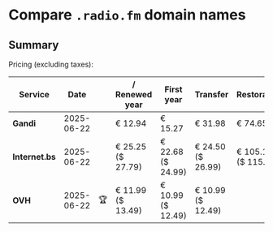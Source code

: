 # Compare `.radio.fm` domain names

## Summary

Pricing (excluding taxes):

| Service | Date |  | / Renewed year | First year | Transfer | Restoration |
|--|--|--|--|--|--|--|
| **Gandi** | 2025-06-22 |  | € 12.94 | € 15.27 | € 31.98 | € 74.65 |
| **Internet.bs** | 2025-06-22 |  | € 25.25<br>($ 27.79) | € 22.68<br>($ 24.99) | € 24.50<br>($ 26.99) | € 105.15<br>($ 115.79) |
| **OVH** | 2025-06-22 | 🏆 | € 11.99<br>($ 13.49) | € 10.99<br>($ 12.49) | € 10.99<br>($ 12.49) |  |
